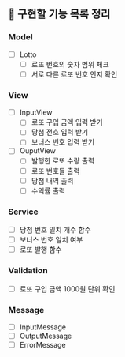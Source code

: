 ## 🚀 구현할 기능 목록 정리

### Model
- [ ] Lotto
  - [ ] 로또 번호의 숫자 범위 체크
  - [ ] 서로 다른 로또 번호 인지 확인
### View
- [ ] InputView
    - [ ] 로또 구입 금액 입력 받기
    - [ ] 당첨 전호 입력 받기
    - [ ] 보너스 번호 입력 받기
- [ ] OuputView
    - [ ] 발행한 로또 수량 출력
    - [ ] 로또 번호들 출력
    - [ ] 당첨 내역 출력
    - [ ] 수익률 출력
### Service
- [ ] 당첨 번호 일치 개수 함수
- [ ] 보너스 번호 일치 여부
- [ ] 로또 발행 함수
### Validation
- [ ] 로또 구입 금액 1000원 단위 확인

### Message
- [ ] InputMessage
- [ ] OutputMessage
- [ ] ErrorMessage